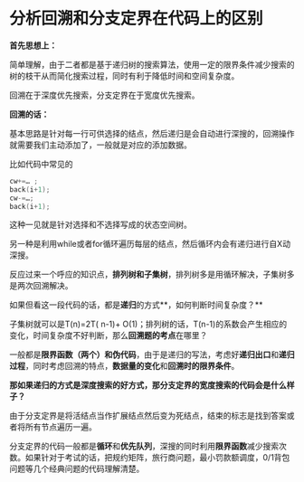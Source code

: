 # 分析回溯和分支定界在代码上的区别



**首先思想上：**

简单理解，由于二者都是基于递归树的搜索算法，使用一定的限界条件减少搜索的树的枝干从而简化搜索过程，同时有利于降低时间和空间复杂度。

回溯在于深度优先搜索，分支定界在于宽度优先搜索。



**回溯的话：**

基本思路是针对每一行可供选择的结点，然后递归是会自动进行深搜的，回溯操作就需要我们主动添加了，一般就是对应的添加数据。

比如代码中常见的

```cpp
cw+=… ; 
back(i+1);   
cw-=…; 
back(i+1); 
```

这种一见就是针对选择和不选择写成的状态空间树。

另一种是利用while或者for循环遍历每层的结点，然后循环内会有递归进行自X动深搜。



反应过来一个呼应的知识点，**排列树和子集树**，排列树多是用循环解决，子集树多是两次回溯解决。

如果但看这一段代码的话，都是**递归**的方式**，如何判断时间复杂度？**

子集树就可以是T(n)=2T( n-1)+ O(1)；排列树的话，T(n-1)的系数会产生相应的变化，时间复杂度不好判断，那么**回溯题的考点**在哪里？

一般都是**限界函数（两个）**和**伪代码**，由于是递归的写法，考虑好**递归出口**和**递归过程**，同时考虑回溯的特点，**数据量的变化**和**回溯时的限界条件**。



**那如果递归的方式是深度搜索的好方式，那分支定界的宽度搜索的代码会是什么样子？**

由于分支定界是将活结点当作扩展结点然后变为死结点，结束的标志是找到答案或者将所有节点遍历一遍。

分支定界的代码一般都是**循环**和**优先队列**，深搜的同时利用**限界函数**减少搜索次数。如果针对于考试的话，把规约矩阵，旅行商问题，最小罚款额调度，0/1背包问题等几个经典问题的代码理解清楚。
